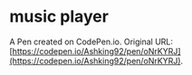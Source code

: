 # music player

A Pen created on CodePen.io. Original URL: [https://codepen.io/Ashking92/pen/oNrKYRJ](https://codepen.io/Ashking92/pen/oNrKYRJ).

